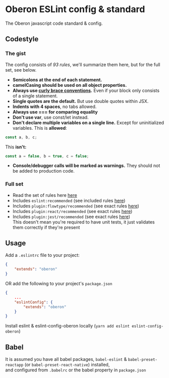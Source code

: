 # Oberon ESLint config & standard

The Oberon javascript code standard & config.

## Codestyle

### The gist
The config consists of _93 rules_, we'll summarize them here, but for the full set, see below.

- **Semicolons at the end of each statement.**
- **camelCasing should be used on all object properties.**
- **Always use [curly brace conventions](https://eslint.org/docs/rules/curly).** Even if your block only consists of a single statement. 
- **Single quotes are the default.** But use double quotes within JSX. 
- **Indents with 4 spaces**, no tabs allowed.
- **Always use === for comparing equality**
- **Don't use var**, use const/let instead.
- **Don't declare multiple variables on a single line.** Except for uninitialized variables.
This is **allowed**:
```js
const a, b, c;
```  
This **isn't:**
```js
const a = false, b = true, c = false;
```
- **Console/debugger calls will be marked as warnings.** They should not be added to production code.

### Full set
- Read the set of rules here [here](https://github.com/oberonamsterdam/eslint-config-oberon/blob/master/index.js#L20)
- Includes `eslint:recommended` (see included rules [here](http://eslint.org/docs/rules/))
- Includes `plugin:flowtype/recommended` (see exact rules [here](https://github.com/gajus/eslint-plugin-flowtype/blob/master/src/configs/recommended.json))
- Includes `plugin:react/recommended` (see exact rules [here](https://github.com/yannickcr/eslint-plugin-react/blob/master/index.js#L113))
- Includes `plugin:jest/recommended` (see exact rules [here](https://www.npmjs.com/package/eslint-plugin-jest#recommended))  
This doesn't mean you're required to have unit tests, it just validates them correctly if they're present


## Usage
Add a `.eslintrc` file to your project:  


```json
{
    "extends": "oberon"
}
```

OR add the following to your project's `package.json`

```json
{
    ...
    "eslintConfig": {
        "extends": "oberon"
    }
}
```

Install eslint & eslint-config-oberon locally (`yarn add eslint eslint-config-oberon`)
  
## Babel
It is assumed you have all babel packages, `babel-eslint` & `babel-preset-reactapp` (or `babel-preset-react-native`) installed,  
and configured from `.babelrc` or the babel property in `package.json`  
